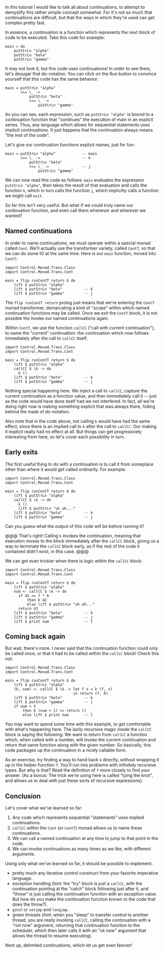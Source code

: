 In this tutorial I would like to talk all about continuations, to attempt to
demystify this rather simple concept somewhat.  For it's not so much that
continuations are difficult, but that the ways in which they're used can get
complex pretty fast.

In essence, a continuation is a function which represents the next block of
code to be executed.  Take this code for example:

``` active haskell
main = do
    putStrLn "alpha"
    putStrLn "beta"
    putStrLn "gamma"
```

It may not look it, but this code uses continuations!  In order to see them,
let's desugar that do-notation.  You can click on the Run button to convince yourself that this code has the same behavior:

``` active haskell
main = putStrLn "alpha"
       >>= \_ ->
           putStrLn "beta"
           >>= \_ ->
               putStrLn "gamma"
```

As you can see, each expression, such as `putStrLn "alpha"` is bound to a continuation function that "continues" the execution of main in an explicit series.  Thus, any language which allows for sequential statements uses implicit continuations.  It just happens that the continuation always means "the rest of the code".

Let's give our continuation functions explicit names, just for fun:

``` active haskell
main = putStrLn "alpha"            -- main
       >>= \_ ->                   -- k
           putStrLn "beta"
           >>= \_ ->               -- j
               putStrLn "gamma"
```

We can now read this code as follows: `main` evaluates the expression `putStrLn "alpha"`, then takes the result of that evaluation and calls the function `k`, which in turn calls the function `j`, which implicitly calls a function we might call `exit`.

So far this isn't very useful.  But what if we could truly name our continuation function, and even call them whenever and wherever we wanted?

## Named continuations

In order to name continuations, we must operate within a special monad called `Cont`.  We'll actually use the transformer variety, called `ContT`, so that we can do some IO at the same time.  Here is our `main` function, moved into `ContT`:

``` active haskell
import Control.Monad.Trans.Class
import Control.Monad.Trans.Cont

main = flip runContT return $ do
    lift $ putStrLn "alpha"
    lift $ putStrLn "beta"          -- k
    lift $ putStrLn "gamma"         -- j
```

The `flip runContT return` prolog  just means that we're entering the `ContT` monad transformer, demarcating a kind of "scope" within which named continuation functions may be called.  Once we exit the `ContT` block, it is not possible the invoke our named continuations again.

Within `ContT`, we use the function `callCC` ("call with current continuation"), to name the "current" continuation: the continuation which now follows immediately after the call to `callCC` itself:

``` active haskell
import Control.Monad.Trans.Class
import Control.Monad.Trans.Cont

main = flip runContT return $ do
    lift $ putStrLn "alpha"
    callCC $ \k -> do
      k ()
    lift $ putStrLn "beta"          -- k
    lift $ putStrLn "gamma"         -- j
```

Nothing special happening here.  We inject a call to `callCC`, capture the current continuation as a function value, and then immediately call it -- just as the code would have done itself had we not interfered.  In fact, all we're doing right now is making something explicit that was always there, hiding behind the mask of do-notation.

Also note that in the code above, not calling `k` would have had the same effect, since there is an implied call to `k` after the call to `callCC`.  Our making it explicit really had no effect at all.  But things can get progressively interesting from here, so let's cover each possibility in turn.

## Early exits

The first useful thing to do with a continuation is to call it from someplace other than where it would get called ordinarily.  For example:

``` active haskell
import Control.Monad.Trans.Class
import Control.Monad.Trans.Cont

main = flip runContT return $ do
    lift $ putStrLn "alpha"
    callCC $ \k -> do
      k ()
      lift $ putStrLn "uh oh..."
    lift $ putStrLn "beta"          -- k
    lift $ putStrLn "gamma"         -- j
```

Can you guess what the output of this code will be before running it?

@@@
That's right!  Calling `k` invokes the continuation, meaning that execution moves to the block immediately after the `callCC` block,  giving us a way to terminate the `callCC` block early, as if the rest of the code it contained didn't exist, in this case.
@@@

We can get even trickier when there is logic within the `callCC` block:

``` active haskell
import Control.Monad.Trans.Class
import Control.Monad.Trans.Cont

main = flip runContT return $ do
    lift $ putStrLn "alpha"
    num <- callCC $ \k -> do
      if 42 == 7 * 6
          then k 42
          else lift $ putStrLn "uh oh..."
      return 43
    lift $ putStrLn "beta"          -- k
    lift $ putStrLn "gamma"         -- j
    lift $ print num                -- l
```

## Coming back again

But wait, there's more.  I never said that the continuation function could only be called once, or that it had to be called within the `callCC` block!  Check this out:

``` active haskell
import Control.Monad.Trans.Class
import Control.Monad.Trans.Cont

main = flip runContT return $ do
    lift $ putStrLn "alpha"
    (k, num) <- callCC $ \k -> let f x = k (f, x)
                               in return (f, 0)
    lift $ putStrLn "beta"          -- k
    lift $ putStrLn "gamma"         -- j
    if num < 5
        then k (num + 1) >> return ()
        else lift $ print num       -- l
```

You may want to spend some time with this example, to get comfortable with what's happening here.  The lazily recursive magic inside the `callCC` block is saying the following: We want to return from `callCC` a function which, when called with a number, will invoke the current continuation and return that same function along with the given number.  So basically, this code packages up the continuation in a nicely callable form.  

As an exercise, try finding a way to hand back `k` directly, without wrapping it up in the helper function `f`.  You'll run into problems with infinitely recursive types.  But why is that?  Read the definition of `f` more closely to find your answer.  (As a bonus: The trick we're using here is called "tying the knot", and allows us to deal with just these sorts of recursive expressions).

## Conclusion

Let's cover what we've learned so far:

 1. Any code which represents sequential "statements" uses implied continuations.
 2. `callCC` within the `Cont` (or `ContT`) monad allows us to name these continuations.
 3. We can call a named continuation at any time to jump to that point in the code.
 4. We can invoke continuations as many times as we like, with different arguments.
 
Using only what we've learned so far, it should be possible to implement:

 - pretty much any iterative control construct from your favorite imperative language.
 - exception handling (*hint*: the "try" block is just a `callCC`, with the continuation pointing at the "catch" block following just after it, and "throw" is just calling the continuation function with an exception value.  But how do you make the continuation function known to the code that does the throw?).
 - `goto`!  or `setjmp` and `longjmp`.
 - green threads (*hint*: when you "sleep" to transfer control to another thread, you are really invoking `callCC`, calling the continuation with a "not now" argument, returning that continuation function to the scheduler, which then later calls it with an "ok now" argument that allows the thread to resume executing).
 
 Next up, delimited continuations, which let us get even fancier!
